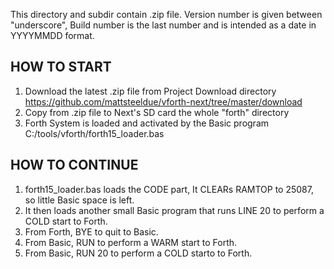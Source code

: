This directory and subdir contain .zip file.
Version number is given between "underscore", Build number is the last number and is intended as a date in YYYYMMDD format.

HOW TO START
------------
1. Download the latest .zip file from Project Download directory https://github.com/mattsteeldue/vforth-next/tree/master/download
2. Copy from .zip file to Next's SD card the whole "forth" directory
3. Forth System is loaded and activated by the Basic program C:/tools/vforth/forth15_loader.bas

HOW TO CONTINUE
---------------
1. forth15_loader.bas  loads the CODE part, It CLEARs RAMTOP to 25087, so little Basic space is left.
2. It then loads another small Basic program that runs LINE 20 to perform a COLD start to Forth.
3. From Forth, BYE to quit to Basic.
5. From Basic, RUN to perform a WARM start to Forth.
6. From Basic, RUN 20 to perform a COLD starto to Forth.

